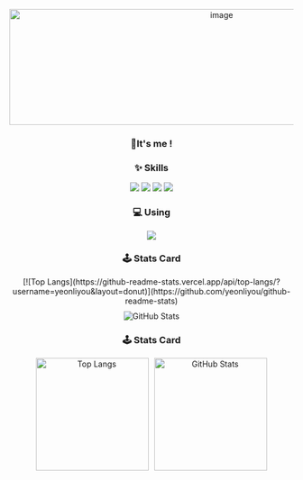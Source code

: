 <!-- 프로필 배너 -->
<p align="center">
  <img width="737" height="206" alt="image" src="https://github.com/user-attachments/assets/e381c0fa-37e2-4397-8e90-d690c97328f3" />
</p>

<!-- 소개 문구 -->
<h3 align="center">👋It's me !</h1>

<!-- Skills 섹션 -->
<h3 align="center">✨ Skills</h3>
<p align="center">
  <img src="https://img.shields.io/badge/Python-3776AB?style=for-the-badge&logo=python&logoColor=white"/>
  <img src="https://img.shields.io/badge/R-276DC3?style=for-the-badge&logo=r&logoColor=white"/>
  <img src="https://img.shields.io/badge/MySQL-005C84?style=for-the-badge&logo=mysql&logoColor=white"/>
  <img src="https://img.shields.io/badge/Neo4j-018bff?style=for-the-badge&logo=neo4j&logoColor=white"/>
</p>

<!-- Using 섹션 -->
<h3 align="center">💻 Using</h3>
<p align="center">
  <img src="https://img.shields.io/badge/mac%20os-000000?style=for-the-badge&logo=apple&logoColor=white"/>
</p>

<h3 align="center">🕹️ Stats Card</h3>

<p align="center">
  <div align="center" style="display: flex; justify-content: center; gap: 10px; flex-wrap: wrap;">
    [![Top Langs](https://github-readme-stats.vercel.app/api/top-langs/?username=yeonliyou&layout=donut)](https://github.com/yeonliyou/github-readme-stats)
    <img src="https://github-readme-stats.vercel.app/api?username=yeonliyou&show_icons=true&theme=aura" alt="GitHub Stats"/>
  </div>
</p>

<h3 align="center">🕹️ Stats Card</h3>

<div align="center" style="display: flex; justify-content: center; gap: 10px; flex-wrap: wrap;">
  <a href="https://github.com/yeonliyou/github-readme-stats">
    <img src="https://github-readme-stats.vercel.app/api/top-langs/?username=yeonliyou&layout=donut&theme=aurora" alt="Top Langs" style="height: 200px;"/>
  </a>
  <img src="https://github-readme-stats.vercel.app/api?username=yeonliyou&show_icons=true&theme=aurora" alt="GitHub Stats" style="height: 200px;"/>
</div>
